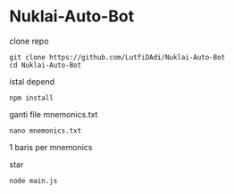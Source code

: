 # Nuklai-Auto-Bot

clone repo
```
git clone https://github.com/LutfiDAdi/Nuklai-Auto-Bot
cd Nuklai-Auto-Bot
```

istal depend

```
npm install
```

ganti file mnemonics.txt

```
nano mnemonics.txt
```

1 baris per mnemonics

star 

```
node main.js
```

